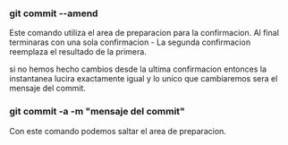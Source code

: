 ### git commit --amend
Este comando utiliza el area de preparacion para la confirmacion. Al final terminaras con una sola confirmacion - La segunda confirmacion reemplaza el resultado de la primera.


si no hemos hecho cambios desde la ultima confirmacion entonces la instantanea lucira exactamente igual y lo unico que cambiaremos sera el mensaje del commit.

### git commit -a -m "mensaje del commit"
Con este comando podemos saltar el area de preparacion.
